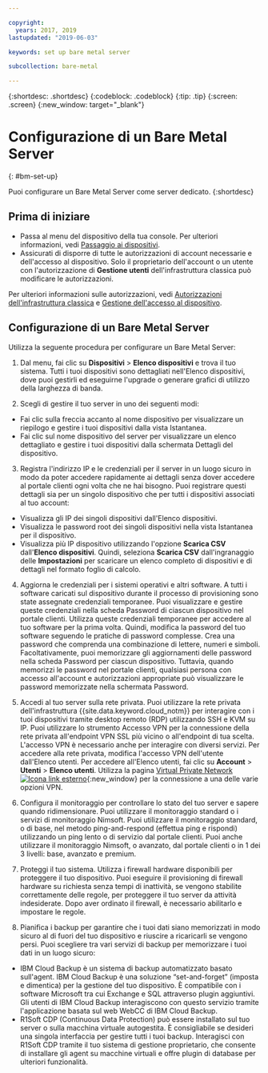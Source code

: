 ```yaml
---

copyright:
  years: 2017, 2019
lastupdated: "2019-06-03"

keywords: set up bare metal server

subcollection: bare-metal

---
```


{:shortdesc: .shortdesc}
{:codeblock: .codeblock}
{:tip: .tip}
{:screen: .screen}
{:new_window: target="_blank"}


# Configurazione di un Bare Metal Server
{: #bm-set-up}

Puoi configurare un Bare Metal Server come server dedicato.
{:shortdesc}

## Prima di iniziare
* Passa al menu del dispositivo della tua console. Per ulteriori informazioni, vedi [Passaggio ai dispositivi](/docs/bare-metal?topic=virtual-servers-navigating-devices).
* Assicurati di disporre di tutte le autorizzazioni di account necessarie e dell'accesso al dispositivo. Solo il proprietario dell'account o un utente con l'autorizzazione di **Gestione utenti** dell'infrastruttura classica può modificare le autorizzazioni.

Per ulteriori informazioni sulle autorizzazioni, vedi [Autorizzazioni dell'infrastruttura classica](/docs/iam?topic=iam-infrapermission#infrapermission) e [Gestione dell'accesso al dispositivo](/docs/bare-metal?topic=virtual-servers-managing-device-access).

## Configurazione di un Bare Metal Server

Utilizza la seguente procedura per configurare un Bare Metal Server:

1. Dal menu, fai clic su **Dispositivi** > **Elenco dispositivi** e trova il tuo sistema. Tutti i tuoi dispositivi sono dettagliati nell'Elenco dispositivi, dove puoi gestirli ed eseguirne l'upgrade o generare grafici di utilizzo della larghezza di banda.

2. Scegli di gestire il tuo server in uno dei seguenti modi:
  * Fai clic sulla freccia accanto al nome dispositivo per visualizzare un riepilogo e gestire i tuoi dispositivi dalla vista Istantanea.
  * Fai clic sul nome dispositivo del server per visualizzare un elenco dettagliato e gestire i tuoi dispositivi dalla schermata Dettagli del dispositivo.

3. Registra l'indirizzo IP e le credenziali per il server in un luogo sicuro in modo da poter accedere rapidamente ai dettagli senza dover accedere al portale clienti ogni volta che ne hai bisogno. Puoi registrare questi dettagli sia per un singolo dispositivo che per tutti i dispositivi associati al tuo account:
  * Visualizza gli IP dei singoli dispositivi dall'Elenco dispositivi.
  * Visualizza le password root dei singoli dispositivi nella vista Istantanea per il dispositivo.
  * Visualizza più IP dispositivo utilizzando l'opzione **Scarica CSV** dall'**Elenco dispositivi**. Quindi, seleziona **Scarica CSV** dall'ingranaggio delle **Impostazioni** per scaricare un elenco completo di dispositivi e di dettagli nel formato foglio di calcolo.

4. Aggiorna le credenziali per i sistemi operativi e altri software. A tutti i software caricati sul dispositivo durante il processo di provisioning sono state assegnate credenziali temporanee. Puoi visualizzare e gestire queste credenziali nella scheda Password di ciascun dispositivo nel portale clienti. Utilizza queste credenziali temporanee per accedere al tuo software per la prima volta. Quindi, modifica la password del tuo software seguendo le pratiche di password complesse. Crea una password che comprenda una combinazione di lettere, numeri e simboli. Facoltativamente, puoi memorizzare gli aggiornamenti delle password nella scheda Password per ciascun dispositivo. Tuttavia, quando memorizzi le password nel portale clienti, qualsiasi persona con accesso all'account e autorizzazioni appropriate può visualizzare le password memorizzate nella schermata Password.

5. Accedi al tuo server sulla rete privata. Puoi utilizzare la rete privata dell'infrastruttura {{site.data.keyword.cloud_notm}} per interagire con i tuoi dispositivi tramite desktop remoto (RDP) utilizzando SSH e KVM su IP. Puoi utilizzare lo strumento Accesso VPN per la connessione della rete privata all'endpoint VPN SSL più vicino o all'endpoint di tua scelta. L'accesso VPN è necessario anche per interagire con diversi servizi. Per accedere alla rete privata, modifica l'accesso VPN dell'utente dall'Elenco utenti. Per accedere all'Elenco utenti, fai clic su **Account** > **Utenti** > **Elenco utenti**. Utilizza la pagina [Virtual Private Network ![Icona link esterno](../icons/launch-glyph.svg)](https://www.softlayer.com/VPN-Access){:new_window} per la connessione a una delle varie opzioni VPN.

6. Configura il monitoraggio per controllare lo stato del tuo server e sapere quando ridimensionare. Puoi utilizzare il monitoraggio standard o i servizi di monitoraggio Nimsoft. Puoi utilizzare il monitoraggio standard, o di base, nel metodo ping-and-respond (effettua ping e rispondi) utilizzando un ping lento o di servizio dal portale clienti. Puoi anche utilizzare il monitoraggio Nimsoft, o avanzato, dal portale clienti o in 1 dei 3 livelli: base, avanzato e premium.

7. Proteggi il tuo sistema. Utilizza i firewall hardware disponibili per proteggere il tuo dispositivo. Puoi eseguire il provisioning di firewall hardware su richiesta senza tempi di inattività, se vengono stabilite correttamente delle regole, per proteggere il tuo server da attività indesiderate. Dopo aver ordinato il firewall, è necessario abilitarlo e impostare le regole.

8. Pianifica i backup per garantire che i tuoi dati siano memorizzati in modo sicuro al di fuori del tuo dispositivo e riuscire a ricaricarli se vengono persi. Puoi scegliere tra vari servizi di backup per memorizzare i tuoi dati in un luogo sicuro:
  * IBM Cloud Backup è un sistema di backup automatizzato basato sull'agent. IBM Cloud Backup è una soluzione “set-and-forget” (imposta e dimentica) per la gestione del tuo dispositivo. È compatibile con i software Microsoft tra cui Exchange e SQL attraverso plugin aggiuntivi. Gli utenti di IBM Cloud Backup interagiscono con questo servizio tramite l'applicazione basata sul web WebCC di IBM Cloud Backup.
  * R1Soft CDP (Continuous Data Protection) può essere installato sul tuo server o sulla macchina virtuale autogestita. È consigliabile se desideri una singola interfaccia per gestire tutti i tuoi backup. Interagisci con R1Soft CDP tramite il tuo sistema di gestione proprietario, che consente di installare gli agent su macchine virtuali e offre plugin di database per ulteriori funzionalità.
